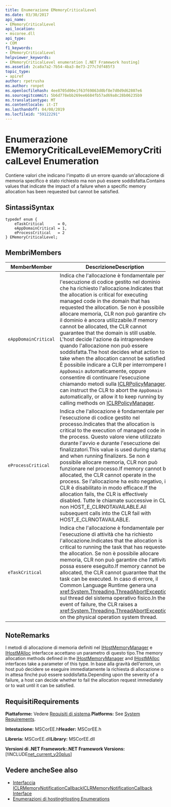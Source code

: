 ```yaml
---
title: Enumerazione EMemoryCriticalLevel
ms.date: 03/30/2017
api_name:
- EMemoryCriticalLevel
api_location:
- mscoree.dll
api_type:
- COM
f1_keywords:
- EMemoryCriticalLevel
helpviewer_keywords:
- EMemoryCriticalLevel enumeration [.NET Framework hosting]
ms.assetid: 2ca8a7a2-7b54-4ba3-8e73-277c7df485f3
topic_type:
- apiref
author: rpetrusha
ms.author: ronpet
ms.openlocfilehash: 4ee8705d00e1f63f69863d0bf8e7d0d9d62807e6
ms.sourcegitcommit: 5b6d778ebb269ee6684fb57ad69a8c28b06235b9
ms.translationtype: MT
ms.contentlocale: it-IT
ms.lasthandoff: 04/08/2019
ms.locfileid: "59122291"
---
```

# <a name="ememorycriticallevel-enumeration"></a><span data-ttu-id="dd367-102">Enumerazione EMemoryCriticalLevel</span><span class="sxs-lookup"><span data-stu-id="dd367-102">EMemoryCriticalLevel Enumeration</span></span>
<span data-ttu-id="dd367-103">Contiene valori che indicano l'impatto di un errore quando un'allocazione di memoria specifico è stato richiesto ma non può essere soddisfatta.</span><span class="sxs-lookup"><span data-stu-id="dd367-103">Contains values that indicate the impact of a failure when a specific memory allocation has been requested but cannot be satisfied.</span></span>  
  
## <a name="syntax"></a><span data-ttu-id="dd367-104">Sintassi</span><span class="sxs-lookup"><span data-stu-id="dd367-104">Syntax</span></span>  
  
```  
typedef enum {  
    eTaskCritical      = 0,  
    eAppDomainCritical = 1,  
    eProcessCritical   = 2  
} EMemoryCriticalLevel;  
```  
  
## <a name="members"></a><span data-ttu-id="dd367-105">Membri</span><span class="sxs-lookup"><span data-stu-id="dd367-105">Members</span></span>  
  
|<span data-ttu-id="dd367-106">Member</span><span class="sxs-lookup"><span data-stu-id="dd367-106">Member</span></span>|<span data-ttu-id="dd367-107">Descrizione</span><span class="sxs-lookup"><span data-stu-id="dd367-107">Description</span></span>|  
|------------|-----------------|  
|`eAppDomainCritical`|<span data-ttu-id="dd367-108">Indica che l'allocazione è fondamentale per l'esecuzione di codice gestito nel dominio che ha richiesto l'allocazione.</span><span class="sxs-lookup"><span data-stu-id="dd367-108">Indicates that the allocation is critical for executing managed code in the domain that has requested the allocation.</span></span> <span data-ttu-id="dd367-109">Se non è possibile allocare memoria, CLR non può garantire che il dominio è ancora utilizzabile.</span><span class="sxs-lookup"><span data-stu-id="dd367-109">If memory cannot be allocated, the CLR cannot guarantee that the domain is still usable.</span></span> <span data-ttu-id="dd367-110">L'host decide l'azione da intraprendere quando l'allocazione non può essere soddisfatta.</span><span class="sxs-lookup"><span data-stu-id="dd367-110">The host decides what action to take when the allocation cannot be satisfied.</span></span> <span data-ttu-id="dd367-111">È possibile indicare a CLR per interrompere la `AppDomain` automaticamente, oppure consentire di continuare l'esecuzione chiamando metodi sulla [ICLRPolicyManager](../../../../docs/framework/unmanaged-api/hosting/iclrpolicymanager-interface.md).</span><span class="sxs-lookup"><span data-stu-id="dd367-111">It can instruct the CLR to abort the `AppDomain` automatically, or allow it to keep running by calling methods on [ICLRPolicyManager](../../../../docs/framework/unmanaged-api/hosting/iclrpolicymanager-interface.md).</span></span>|  
|`eProcessCritical`|<span data-ttu-id="dd367-112">Indica che l'allocazione è fondamentale per l'esecuzione di codice gestito nel processo.</span><span class="sxs-lookup"><span data-stu-id="dd367-112">Indicates that the allocation is critical to the execution of managed code in the process.</span></span> <span data-ttu-id="dd367-113">Questo valore viene utilizzato durante l'avvio e durante l'esecuzione dei finalizzatori.</span><span class="sxs-lookup"><span data-stu-id="dd367-113">This value is used during startup and when running finalizers.</span></span> <span data-ttu-id="dd367-114">Se non è possibile allocare memoria, CLR non può funzionare nel processo.</span><span class="sxs-lookup"><span data-stu-id="dd367-114">If memory cannot be allocated, the CLR cannot operate in the process.</span></span> <span data-ttu-id="dd367-115">Se l'allocazione ha esito negativo, il CLR è disabilitato in modo efficace.</span><span class="sxs-lookup"><span data-stu-id="dd367-115">If the allocation fails, the CLR is effectively disabled.</span></span> <span data-ttu-id="dd367-116">Tutte le chiamate successive in CLR non HOST_E_CLRNOTAVAILABLE.</span><span class="sxs-lookup"><span data-stu-id="dd367-116">All subsequent calls into the CLR fail with HOST_E_CLRNOTAVAILABLE.</span></span>|  
|`eTaskCritical`|<span data-ttu-id="dd367-117">Indica che l'allocazione è fondamentale per l'esecuzione di attività che ha richiesto l'allocazione.</span><span class="sxs-lookup"><span data-stu-id="dd367-117">Indicates that the allocation is critical to running the task that has requested the allocation.</span></span> <span data-ttu-id="dd367-118">Se non è possibile allocare memoria, CLR non può garantire che l'attività possa essere eseguito.</span><span class="sxs-lookup"><span data-stu-id="dd367-118">If memory cannot be allocated, the CLR cannot guarantee that the task can be executed.</span></span> <span data-ttu-id="dd367-119">In caso di errore, il Common Language Runtime genera una <xref:System.Threading.ThreadAbortException> sul thread del sistema operativo fisico.</span><span class="sxs-lookup"><span data-stu-id="dd367-119">In the event of failure, the CLR raises a <xref:System.Threading.ThreadAbortException> on the physical operation system thread.</span></span>|  
  
## <a name="remarks"></a><span data-ttu-id="dd367-120">Note</span><span class="sxs-lookup"><span data-stu-id="dd367-120">Remarks</span></span>  
 <span data-ttu-id="dd367-121">I metodi di allocazione di memoria definiti nel [IHostMemoryManager](../../../../docs/framework/unmanaged-api/hosting/ihostmemorymanager-interface.md) e [IHostMAlloc](../../../../docs/framework/unmanaged-api/hosting/ihostmalloc-interface.md) interfacce accettano un parametro di questo tipo.</span><span class="sxs-lookup"><span data-stu-id="dd367-121">The memory allocation methods defined in the [IHostMemoryManager](../../../../docs/framework/unmanaged-api/hosting/ihostmemorymanager-interface.md) and [IHostMAlloc](../../../../docs/framework/unmanaged-api/hosting/ihostmalloc-interface.md) interfaces take a parameter of this type.</span></span> <span data-ttu-id="dd367-122">In base alla gravità dell'errore, un host può decidere se eseguire immediatamente la richiesta di allocazione o in attesa finché può essere soddisfatta.</span><span class="sxs-lookup"><span data-stu-id="dd367-122">Depending upon the severity of a failure, a host can decide whether to fail the allocation request immediately or to wait until it can be satisfied.</span></span>  
  
## <a name="requirements"></a><span data-ttu-id="dd367-123">Requisiti</span><span class="sxs-lookup"><span data-stu-id="dd367-123">Requirements</span></span>  
 <span data-ttu-id="dd367-124">**Piattaforme:** Vedere [Requisiti di sistema](../../../../docs/framework/get-started/system-requirements.md).</span><span class="sxs-lookup"><span data-stu-id="dd367-124">**Platforms:** See [System Requirements](../../../../docs/framework/get-started/system-requirements.md).</span></span>  
  
 <span data-ttu-id="dd367-125">**Intestazione:** MSCorEE.h</span><span class="sxs-lookup"><span data-stu-id="dd367-125">**Header:** MSCorEE.h</span></span>  
  
 <span data-ttu-id="dd367-126">**Libreria:** MSCorEE.dll</span><span class="sxs-lookup"><span data-stu-id="dd367-126">**Library:** MSCorEE.dll</span></span>  
  
 **<span data-ttu-id="dd367-127">Versioni di .NET Framework:</span><span class="sxs-lookup"><span data-stu-id="dd367-127">.NET Framework Versions:</span></span>** [!INCLUDE[net_current_v20plus](../../../../includes/net-current-v20plus-md.md)]  
  
## <a name="see-also"></a><span data-ttu-id="dd367-128">Vedere anche</span><span class="sxs-lookup"><span data-stu-id="dd367-128">See also</span></span>

- [<span data-ttu-id="dd367-129">Interfaccia ICLRMemoryNotificationCallback</span><span class="sxs-lookup"><span data-stu-id="dd367-129">ICLRMemoryNotificationCallback Interface</span></span>](../../../../docs/framework/unmanaged-api/hosting/iclrmemorynotificationcallback-interface.md)
- [<span data-ttu-id="dd367-130">Enumerazioni di hosting</span><span class="sxs-lookup"><span data-stu-id="dd367-130">Hosting Enumerations</span></span>](../../../../docs/framework/unmanaged-api/hosting/hosting-enumerations.md)
